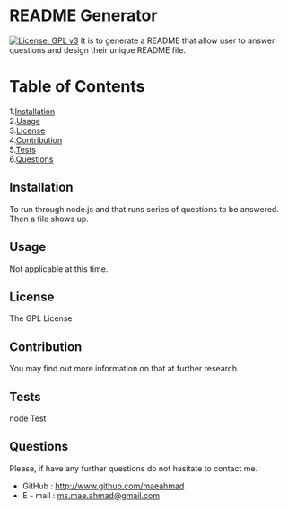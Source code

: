 # README Generator
  [![License: GPL v3](https://img.shields.io/badge/License-GPLv3-blue.svg)](https://www.gnu.org/licenses/gpl-3.0)
  It is to generate a README that allow user to answer questions and design their unique README file.
  # Table of Contents
  1.[Installation](#installation)
  <br>
  2.[Usage](#usage)
  <br>
  3.[License](#license)
  <br>
  4.[Contribution](#contribution)
  <br>
  5.[Tests](#tests)
  <br>
  6.[Questions](#questions)
  <br>

  ## Installation
  To run through node.js and that runs series of questions to be answered. Then a file shows up. 
  ## Usage
  Not applicable at this time.
  ## License 
  The GPL License
  ## Contribution
  You may find out more information on that at further research 
  ## Tests
  node Test
  ## Questions
  Please, if have any further questions do not hasitate to contact me.
  * GitHub : http://www.github.com/maeahmad
  * E - mail : ms.mae.ahmad@gmail.com